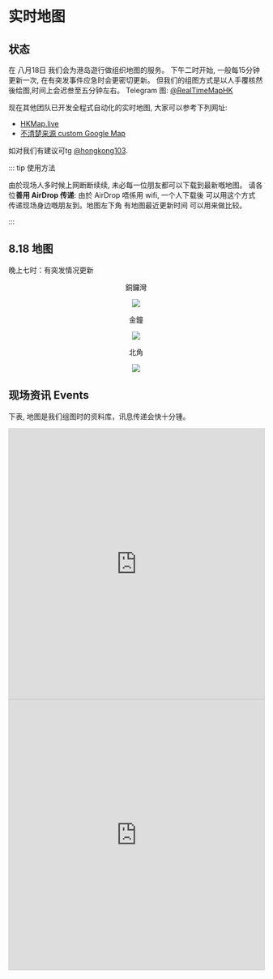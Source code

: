 # 实时地图

## 状态

在 八月18日 我们会为港岛遊行做组织地图的服务。 下午二时开始, 一般每15分钟更新一次, 在有突发事件应急时会更密切更新。 但我们的组图方式是以人手覆核然後绘图,时间上会迟叁至五分钟左右。 Telegram 图: [@RealTimeMapHK](https://t.me/RealTimeMapHK)

现在其他团队已开发全程式自动化的实时地图, 大家可以参考下列网址:

* [HKMap.live](https://hkmap.live/)
* [不清楚来源 custom Google Map](https://www.google.com/maps/d/viewer?mid=1oirckYcAXB-6S2W-oMDN6uKSd8s4sy5l)

如对我们有建议可tg [@hongkong103](https://t.me/hongkong103).

<!-- ::: warning 蒐集资料

想帮手蒐集资料嘅朋友,可以加入我哋嘅[公开tg group](https://t.me/map728)。 我哋同时亦会监察live频道以及其他tg组。

::: -->

::: tip 使用方法

由於现场人多时候上网断断续续, 未必每一位朋友都可以下载到最新嘅地图。  请各位**善用 AirDrop 传递**:  由於 AirDrop 唔係用 wifi, 一个人下载後 可以用这个方式 传递现场身边嘅朋友到。地图左下角 有地图最近更新时间 可以用来做比较。

:::

## 8.18 地图

晚上七时：有突发情况更新

<center>

銅鑼灣

![](https://live.staticflickr.com/65535/48558444661_3a299ef399_o_d.jpg)

金鐘

![](https://live.staticflickr.com/65535/48564419586_6761673383_o_d.jpg)

北角

![](https://live.staticflickr.com/65535/48564163196_10de3971c9_o_d.jpg)

</center>

<!-- ![](/YTM-16.5-full.png) -->

<!-- ![](https://live.staticflickr.com/65535/48384696931_6932aac88f_b.jpg) -->

## 现场资讯 Events

下表, 地图是我们组图时的资料库，讯息传递会快十分锺。

<iframe class="airtable-embed" src="https://airtable.com/embed/shrU8AuL0XtX24pIf?backgroundColor=cyanLight&viewControls=on" frameborder="0" onmousewheel="" width="100%" height="533" style="background: transparent; border: 1px solid #ccc;"></iframe>

<iframe class="airtable-embed" src="https://airtable.com/embed/shrZw3gI6aGunu099?backgroundColor=cyanLight" frameborder="0" onmousewheel="" width="100%" height="533" style="background: transparent; border: 1px solid #ccc;"></iframe>

<!-- <Foldable> -->

<!-- 座标地点可参考[空白地图](/721-blank.jpg)。  如要事先列印, 可用[这PDF档案](/721-blank.pdf)。 -->
<!-- 
| 时间  |  地区  |      座标      |                 地点                 | 事项                                             |
|:-----:|:------:|:--------------:|:------------------------------------:|:-------------------------------------------------|
|       |        |                |                                      |                                                  |
|       |        |                |                                      |                                                  |
|       |        |                |                                      |                                                  |
|       |        |                |                                      |                                                  | -->
